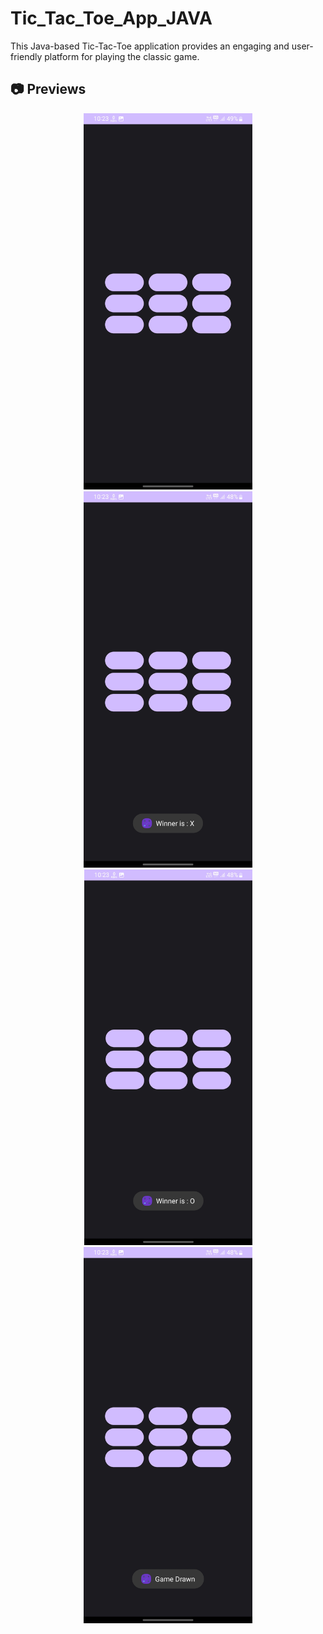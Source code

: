# Tic_Tac_Toe_App_JAVA

This Java-based Tic-Tac-Toe application provides an engaging and user-friendly platform for playing the classic game.

## 📷 Previews

<p align="center">
<img src="previews/preview1.jpg" alt="drawing" width="270px" />
<img src="previews/preview2.jpg" alt="drawing" width="270px" />
<img src="previews/preview3.jpg" alt="drawing" width="269px" />
<img src="previews/preview4.jpg" alt="drawing" width="270px" />
</p>
